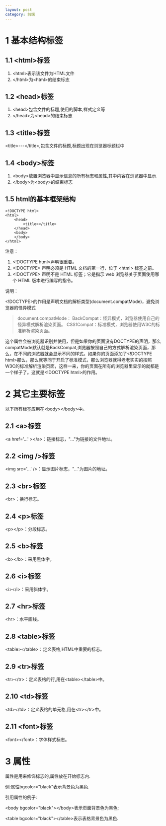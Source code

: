 ```yaml
---
layout: post
category: 前端
---
```


# 1 基本结构标签

## 1.1 &lt;html&gt;标签

1. &lt;html&gt;表示该文件为HTML文件 
2. &lt;/html&gt;为&lt;html&gt;的结束标志

## 1.2 &lt;head&gt;标签

1. &lt;head&gt;包含文件的标题,使用的脚本,样式定义等 
2. &lt;/head&gt;为&lt;head&gt;的结束标志 

## 1.3 &lt;title&gt;标签

&lt;title&gt;---&lt;/title&gt;,包含文件的标题,标题出现在浏览器标题栏中 

## 1.4 &lt;body&gt;标签

1. &lt;body&gt;放置浏览器中显示信息的所有标志和属性,其中内容在浏览器中显示. 
2. &lt;/body&gt;为&lt;body&gt;的结束标志 

## 1.5 html的基本框架结构

```
<!DOCTYPE html>
<html>
	<head>
		<title></title>
	</head>
	<body>
	</body>
</html>
```

注意：

1. &lt;!DOCTYPE html&gt;声明很重要。
2. &lt;!DOCTYPE&gt; 声明必须是 HTML 文档的第一行，位于 &lt;html&gt; 标签之前。
3. &lt;!DOCTYPE&gt; 声明不是 HTML 标签；它是指示 web 浏览器关于页面使用哪个 HTML 版本进行编写的指令。

说明：

 &lt;!DOCTYPE&gt;的作用是声明文档的解析类型(document.compatMode)，避免浏览器的怪异模式

> document.compatMode：
> BackCompat：怪异模式，浏览器使用自己的怪异模式解析渲染页面。
> CSS1Compat：标准模式，浏览器使用W3C的标准解析渲染页面。

这个属性会被浏览器识别并使用，但是如果你的页面没有DOCTYPE的声明，那么compatMode默认就是BackCompat,浏览器按照自己的方式解析渲染页面，那么，在不同的浏览器就会显示不同的样式。如果你的页面添加了&lt;!DOCTYPE html&gt;那么，那么就等同于开启了标准模式，那么浏览器就得老老实实的按照W3C的标准解析渲染页面，这样一来，你的页面在所有的浏览器里显示的就都是一个样子了。这就是&lt;!DOCTYPE html&gt;的作用。

# 2 其它主要标签

以下所有标签应用在&lt;body&gt;&lt;/body&gt;中。

## 2.1 &lt;a&gt;标签

&lt;a href='…' &gt;&lt;/a&gt;：链接标志，"…"为链接的文件地址。

## 2.2 &lt;img /&gt;标签

&lt;img src='…' /&gt;：显示图片标志，"…"为图片的地址。

## 2.3 &lt;br&gt;标签

&lt;br&gt;：换行标志。

## 2.4 &lt;p&gt;标签

&lt;p&gt;&lt;/p&gt;：分段标志。

## 2.5 &lt;b&gt;标签

&lt;b&gt;&lt;/b&gt;：采用黑体字。

## 2.6 &lt;i&gt;标签

&lt;i&gt;&lt;/i&gt;：采用斜体字。

## 2.7 &lt;hr&gt;标签

&lt;hr&gt;：水平画线。

## 2.8 &lt;table&gt;标签

&lt;table&gt;&lt;/table&gt;：定义表格,HTML中重要的标志。

## 2.9 &lt;tr&gt;标签

&lt;tr&gt;&lt;/tr&gt;：定义表格的行,用在&lt;table&gt;&lt;/table&gt;中。

## 2.10 &lt;td&gt;标签

&lt;td&gt;&lt;/td&gt;：定义表格的单元格,用在&lt;tr&gt;&lt;/tr&gt;中。

## 2.11 &lt;font&gt;标签

&lt;font&gt;&lt;/font&gt;：字体样式标志。

# 3 属性

属性是用来修饰标志的,属性放在开始标志内. 

例:属性bgcolor="black"表示背景色为黑色. 

引用属性的例子: 

&lt;body bgcolor="black"&gt;&lt;/body&gt;表示页面背景色为黑色; 

&lt;table bgcolor="black"&gt;&lt;/table&gt;表示表格背景色为黑色.


